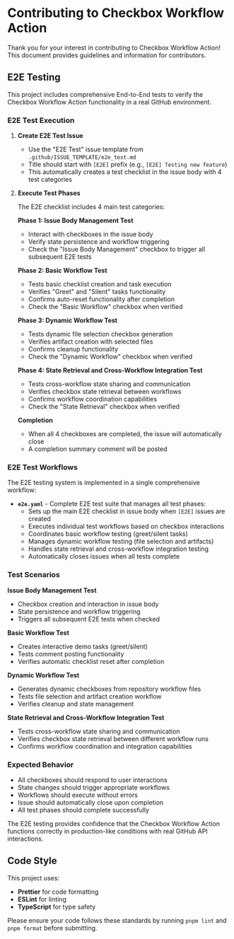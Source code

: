 # Contributing to Checkbox Workflow Action

Thank you for your interest in contributing to Checkbox Workflow Action! This document provides guidelines and information for contributors.

## E2E Testing

This project includes comprehensive End-to-End tests to verify the Checkbox Workflow Action functionality in a real GitHub environment.

### E2E Test Execution

1. **Create E2E Test Issue**
   - Use the "E2E Test" issue template from `.github/ISSUE_TEMPLATE/e2e_test.md`
   - Title should start with `[E2E]` prefix (e.g., `[E2E] Testing new feature`)
   - This automatically creates a test checklist in the issue body with 4 test categories

2. **Execute Test Phases**

   The E2E checklist includes 4 main test categories:

   **Phase 1: Issue Body Management Test**
   - Interact with checkboxes in the issue body
   - Verify state persistence and workflow triggering
   - Check the "Issue Body Management" checkbox to trigger all subsequent E2E tests

   **Phase 2: Basic Workflow Test**
   - Tests basic checklist creation and task execution
   - Verifies "Greet" and "Silent" tasks functionality
   - Confirms auto-reset functionality after completion
   - Check the "Basic Workflow" checkbox when verified

   **Phase 3: Dynamic Workflow Test**
   - Tests dynamic file selection checkbox generation
   - Verifies artifact creation with selected files
   - Confirms cleanup functionality
   - Check the "Dynamic Workflow" checkbox when verified

   **Phase 4: State Retrieval and Cross-Workflow Integration Test**
   - Tests cross-workflow state sharing and communication
   - Verifies checkbox state retrieval between workflows
   - Confirms workflow coordination capabilities
   - Check the "State Retrieval" checkbox when verified

   **Completion**
   - When all 4 checkboxes are completed, the issue will automatically close
   - A completion summary comment will be posted

### E2E Test Workflows

The E2E testing system is implemented in a single comprehensive workflow:

- **`e2e.yaml`** - Complete E2E test suite that manages all test phases:
  - Sets up the main E2E checklist in issue body when `[E2E]` issues are created
  - Executes individual test workflows based on checkbox interactions
  - Coordinates basic workflow testing (greet/silent tasks)
  - Manages dynamic workflow testing (file selection and artifacts)
  - Handles state retrieval and cross-workflow integration testing
  - Automatically closes issues when all tests complete

### Test Scenarios

**Issue Body Management Test**

- Checkbox creation and interaction in issue body
- State persistence and workflow triggering
- Triggers all subsequent E2E tests when checked

**Basic Workflow Test**

- Creates interactive demo tasks (greet/silent)
- Tests comment posting functionality
- Verifies automatic checklist reset after completion

**Dynamic Workflow Test**

- Generates dynamic checkboxes from repository workflow files
- Tests file selection and artifact creation workflow
- Verifies cleanup and state management

**State Retrieval and Cross-Workflow Integration Test**

- Tests cross-workflow state sharing and communication
- Verifies checkbox state retrieval between different workflow runs
- Confirms workflow coordination and integration capabilities

### Expected Behavior

- All checkboxes should respond to user interactions
- State changes should trigger appropriate workflows
- Workflows should execute without errors
- Issue should automatically close upon completion
- All test phases should complete successfully

The E2E testing provides confidence that the Checkbox Workflow Action functions correctly in production-like conditions with real GitHub API interactions.

## Code Style

This project uses:

- **Prettier** for code formatting
- **ESLint** for linting
- **TypeScript** for type safety

Please ensure your code follows these standards by running `pnpm lint` and `pnpm format` before submitting.
